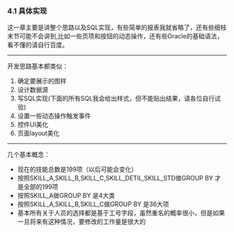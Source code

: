 ### 4.1 具体实现
这一章主要是讲整个思路以及SQL实现，有些简单的报表我就省略了，还有些细枝末节可能不会讲到,比如一些页项和按钮的动态操作，还有些Oracle的基础语法，看不懂的请自行百度。

----
开发思路基本都类似：

1. 确定要展示的图样
2. 设计数据源
3. 写SQL实现(下面的所有SQL我会给出样式，但不能贴出结果，请各位自行试验)
4. 设置一些动态操作触发事件
5. 控件UI美化
6. 页面layout美化
---
几个基本概念：
* 现在的技能总数是199项（以后可能会变化）
* 按照SKILL_A,SKILL_B,SKILL_C,SKILL_DETIL,SKILL_STD做GROUP BY 才是全部的199项
* 按照SKILL_A做GROUP BY 是4大类
* 按照SKILL_A,SKILL_B,SKILL_C做GROUP BY 是36大项
* 基本所有关于人员的选择都是基于工号字段，虽然重名的概率很小，但是如果一旦将来有这种情况，要修改的工作量是很大的